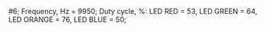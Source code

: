 #6; Frequency, Hz = 9950; Duty cycle, %: LED RED = 53, LED GREEN = 64, LED ORANGE = 76, LED BLUE = 50;

